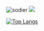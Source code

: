 ![sodier](https://soldierdate.herokuapp.com/?endDate=20231113)
<img src="https://img.shields.io/badge/Kotlin-0095D5?style=flat-square&logo=Kotlin&logoColor=white"/></a><br/>

[![Top Langs](https://github-readme-stats.vercel.app/api/top-langs/?username=tlgj255)](https://github.com/fred16157/github-readme-stats)

